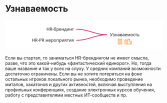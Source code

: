 # Узнаваемость

<img src="https://github.com/Uliarimsha/IT-HR/raw/master/branding/branding.png" />

Если вы стартап, то заниматься HR-брендингом не имеет смысла, разве, что это какой-нибудь «фантастический единорог». Но, тогда ваше название и так у всех на слуху.
У средних компаний возможности достаточно ограничены. Если вы не хотите потеряться на фоне остальных игроков локального рынка, необходимо проведение митапов, хакатонов и других активностей, включая выступления на профильных конференциях, создание электронных курсов обучения, работу с представителями местных ИТ-сообществ и пр.
